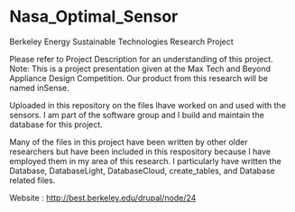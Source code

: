 Nasa_Optimal_Sensor
===================

Berkeley Energy Sustainable Technologies Research Project

Please refer to Project Description for an understanding of this project. 
Note: This is a project presentation given at the Max Tech and Beyond Appliance Design Competition. 
Our product from this research will be named inSense.


Uploaded in this repository on the files Ihave worked on and used with the sensors. 
I am part of the software group and I build and maintain the database for this project.

Many of the files in this project have been written by other older researchers but have been included in this
respository because I have employed them in my area of this research. I particularly have written the Database, 
DatabaseLight, DatabaseCloud, create_tables, and Database related files. 


Website : http://best.berkeley.edu/drupal/node/24

